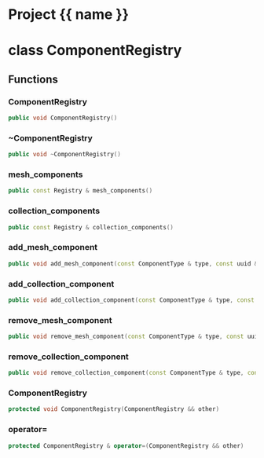 <script setup>
import {useRoute} from 'vitepress'
const {path} = useRoute()
const tokens = path.split('/')
const words = tokens[2].split('-');
for (let i = 0; i < words.length; i++) {
    words[i] = words[i].charAt(0).toUpperCase() + words[i].slice(1);
    words[i] = words[i].replace('geode', 'Geode')
}
const name = words.join('-');
</script>
# Project {{ name }}

# class ComponentRegistry


## Functions

### ComponentRegistry

```cpp
public void ComponentRegistry()
```


### ~ComponentRegistry

```cpp
public void ~ComponentRegistry()
```


### mesh_components

```cpp
public const Registry & mesh_components()
```


### collection_components

```cpp
public const Registry & collection_components()
```


### add_mesh_component

```cpp
public void add_mesh_component(const ComponentType & type, const uuid & id, PassKey key)
```


### add_collection_component

```cpp
public void add_collection_component(const ComponentType & type, const uuid & id, PassKey key)
```


### remove_mesh_component

```cpp
public void remove_mesh_component(const ComponentType & type, const uuid & id, PassKey key)
```


### remove_collection_component

```cpp
public void remove_collection_component(const ComponentType & type, const uuid & id, PassKey key)
```


### ComponentRegistry

```cpp
protected void ComponentRegistry(ComponentRegistry && other)
```


### operator=

```cpp
protected ComponentRegistry & operator=(ComponentRegistry && other)
```




